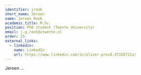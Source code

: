 ```yaml
---
identifier: jrook
short_name: Jeroen
name: Jeroen Rook
academic_title: M.Sc.
position: PhD student (Twente University)
email: j.g.rook@utwente.nl
order: 25
external_links:
  - linkedin:
    name: LinkedIn
    url: https://www.linkedin.com/in/oliver-preuß-37318722a/
---
```

Jeroen ...
